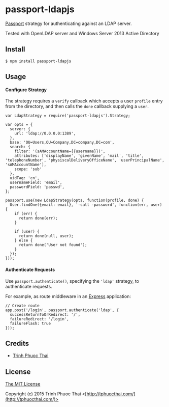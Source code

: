 # passport-ldapjs

[Passport](http://passportjs.org/) strategy for authenticating against an LDAP server.

Tested with OpenLDAP server and Windows Server 2013 Active Directory

## Install

    $ npm install passport-ldapjs

## Usage

#### Configure Strategy

The strategy requires a `verify` callback which accepts a user `profile` entry from the directory, and then calls the `done` callback supplying a `user`.

    var LdapStrategy = require('passport-ldapjs').Strategy;

    var opts = {
      server: {
        url: 'ldap://0.0.0.0:1389',
      },
      base: 'OU=Users,OU=Company,DC=company,DC=com',
      search: {
        filter: '(sAMAccountName={{username}})',
        attributes: ['displayName', 'givenName', 'mail', 'title', 'telephoneNumber', 'physiscalDeliveryOfficeName', 'userPrincipalName', 'sAMAccountName'],
        scope: 'sub'
      },
      uidTag: 'cn',
      usernameField: 'email',
      passwordField: 'passwd',
    };

    passport.use(new LdapStrategy(opts, function(profile, done) {
      User.findOne({email: email}, '-salt -password', function(err, user) {
        if (err) {
          return done(err);
        }

        if (user) {
          return done(null, user);
        } else {
          return done('User not found');
        }
      });
    }));

#### Authenticate Requests

Use `passport.authenticate()`, specifying the `'ldap'` strategy, to authenticate requests.

For example, as route middleware in an [Express](http://expressjs.com) application:

    // Create route
    app.post('/login', passport.authenticate('ldap', {
      successReturnToOrRedirect: '/',
      failureRedirect: '/login',
      failureFlash: true
    }));

## Credits

  - [Trinh Phuoc Thai](http://github.com/tphuocthai)

## License

[The MIT License](http://opensource.org/licenses/MIT)

Copyright (c) 2015 Trinh Phuoc Thai <[http://tphuocthai.com/](http://tphuocthai.com/)>